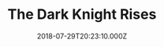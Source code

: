 ---
title: "The Dark Knight Rises"
year: 2012
date: 2018-07-29T20:23:10.000Z
permalink: /almanac/movies/2018-07-29-the-dark-knight-rises/index.html
rating: 3
tmdbid: 49026
---